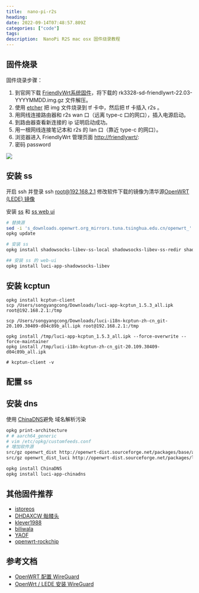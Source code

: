 ```yaml
---
title:  nano-pi-r2s
heading: 
date: 2022-09-14T07:48:57.809Z
categories: ["code"]
tags: 
description:  NanoPi R2S mac osx 固件烧录教程
---
```

## 固件烧录

固件烧录步骤：
1. 到官网下载 [FriendlyWrt系统固件](http://wiki.friendlyelec.com/wiki/index.php/NanoPi_R2S/zh#.E5.AE.89.E8.A3.85.E7.B3.BB.E7.BB.9F)，将下载的 rk3328-sd-friendlywrt-22.03-YYYYMMDD.img.gz 文件解压。
2. 使用 [etcher](https://www.balena.io/etcher) 把 img 文件烧录到 tf 卡中，然后把 tf 卡插入 r2s 。
3. 用网线连接路由器和 r2s wan 口（远离 type-c 口的网口），插入电源启动。
4. 到路由器查看新连接的 ip 证明启动成功。
6. 用一根网线连接笔记本和 r2s 的 lan 口（靠近 type-c 的网口）。
7. 浏览器进入 FriendlyWrt 管理页面 [http://friendlywrt/](http://192.168.2.1/):
8. 密码 password 


![](https://cdn.sxy21.cn/static/imgs/1663144573181.png)
## 安装 ss

开启 ssh 并登录 ssh root@192.168.2.1 修改软件下载的镜像为清华源[OpenWRT (LEDE) 镜像](https://mirrors.tuna.tsinghua.edu.cn/help/openwrt/)

安装 [ss](https://linhongbo.com/posts/shadowsocks-on-openwrt/#step-4%E5%8F%AF%E9%80%89---%E8%AE%A9%E8%B7%AF%E7%94%B1%E5%99%A8%E8%87%AA%E8%BA%AB%E4%B9%9F%E7%BF%BB%E5%A2%99) 和  [ss web ui](https://github.com/shadowsocks/luci-app-shadowsocks)
```bash
# 替换源
sed -i 's_downloads.openwrt.org_mirrors.tuna.tsinghua.edu.cn/openwrt_' /etc/opkg/distfeeds.conf
opkg update

# 安装 ss
opkg install shadowsocks-libev-ss-local shadowsocks-libev-ss-redir shadowsocks-libev-ss-rules shadowsocks-libev-ss-tunnel

## 安装 ss 的 web-ui
opkg install luci-app-shadowsocks-libev

```


## 安装 kcptun

```
opkg install kcptun-client
scp /Users/songyangcong/Downloads/luci-app-kcptun_1.5.3_all.ipk root@192.168.2.1:/tmp

scp /Users/songyangcong/Downloads/luci-i18n-kcptun-zh-cn_git-20.109.30409-d04c89b_all.ipk root@192.168.2.1:/tmp

opkg install /tmp/luci-app-kcptun_1.5.3_all.ipk --force-overwrite --force-maintainer
opkg install /tmp/luci-i18n-kcptun-zh-cn_git-20.109.30409-d04c89b_all.ipk

# kcptun-client -v
```
 
 ## 配置 ss
 
 
 ## 安装 dns
 使用 [ChinaDNS](http://douxinchun.github.io/blog/20210302/install-shadowsocks-on-openwrt.html)避免 域名解析污染
 
 ```bash 
opkg print-architecture
 # # aarch64_generic
 # vim /etc/opkg/customfeeds.conf 
 # 增加软件源
src/gz openwrt_dist http://openwrt-dist.sourceforge.net/packages/base/aarch64_generic
src/gz openwrt_dist_luci http://openwrt-dist.sourceforge.net/packages/luci

opkg install ChinaDNS
opkg install luci-app-chinadns

```


## 其他固件推荐

- [istoreos](https://doc.linkease.com/zh/guide/istoreos/#istoreos%E7%AE%80%E4%BB%8B)
- [DHDAXCW 骷髅头](https://github.com/DHDAXCW/NanoPi-R2S-rk3328)
- [klever1988](https://github.com/klever1988/nanopi-openwrt)
- [biliwala](https://github.com/biliwala/nanopi-openwrt/releases)
- [YAOF](https://github.com/QiuSimons/YAOF)
- [openwrt-rockchip](https://github.com/quintus-lab/openwrt-rockchip/releases)


##  参考文档
- [OpenWRT 配置 WireGuard ](https://www.ioiox.com/archives/143.html/comment-page-3#comments)
- [OpenWrt / LEDE 安装 WireGuard](https://steemit.com/cn/@curl/openwrt-lede-wireguard-vpn)